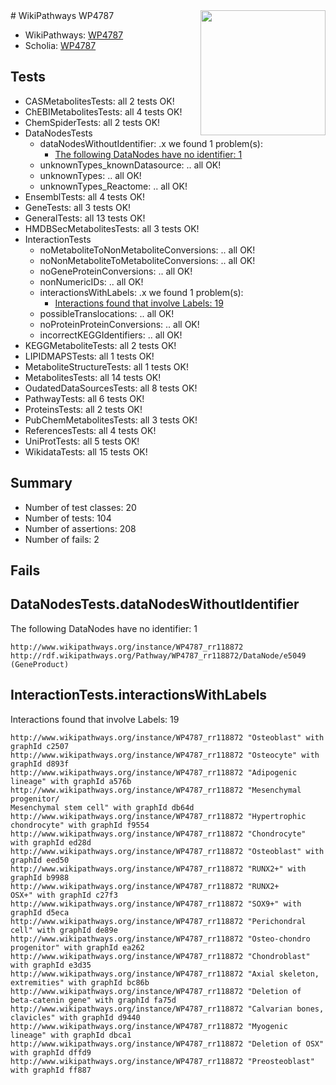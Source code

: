 <img style="float: right; width: 200px" src="https://upload.wikimedia.org/wikipedia/commons/thumb/8/83/Wplogo_with_text_500.png/640px-Wplogo_with_text_500.png" />
# WikiPathways WP4787

* WikiPathways: [WP4787](https://new.wikipathways.org/pathways/WP4787)
* Scholia: [WP4787](https://scholia.toolforge.org/wikipathways/WP4787)
## Tests
* CASMetabolitesTests: all 2 tests OK!
* ChEBIMetabolitesTests: all 4 tests OK!
* ChemSpiderTests: all 2 tests OK!
* DataNodesTests
    * dataNodesWithoutIdentifier: .x we found 1 problem(s):
        * [The following DataNodes have no identifier: 1](#d2d32fa0)
    * unknownTypes_knownDatasource: .. all OK!
    * unknownTypes: .. all OK!
    * unknownTypes_Reactome: .. all OK!
* EnsemblTests: all 4 tests OK!
* GeneTests: all 3 tests OK!
* GeneralTests: all 13 tests OK!
* HMDBSecMetabolitesTests: all 3 tests OK!
* InteractionTests
    * noMetaboliteToNonMetaboliteConversions: .. all OK!
    * noNonMetaboliteToMetaboliteConversions: .. all OK!
    * noGeneProteinConversions: .. all OK!
    * nonNumericIDs: .. all OK!
    * interactionsWithLabels: .x we found 1 problem(s):
        * [Interactions found that involve Labels: 19](#fe97a8c1)
    * possibleTranslocations: .. all OK!
    * noProteinProteinConversions: .. all OK!
    * incorrectKEGGIdentifiers: .. all OK!
* KEGGMetaboliteTests: all 2 tests OK!
* LIPIDMAPSTests: all 1 tests OK!
* MetaboliteStructureTests: all 1 tests OK!
* MetabolitesTests: all 14 tests OK!
* OudatedDataSourcesTests: all 8 tests OK!
* PathwayTests: all 6 tests OK!
* ProteinsTests: all 2 tests OK!
* PubChemMetabolitesTests: all 3 tests OK!
* ReferencesTests: all 4 tests OK!
* UniProtTests: all 5 tests OK!
* WikidataTests: all 15 tests OK!


## Summary

* Number of test classes: 20
* Number of tests: 104
* Number of assertions: 208
* Number of fails: 2

## Fails

<a name="d2d32fa0" />

## DataNodesTests.dataNodesWithoutIdentifier

The following DataNodes have no identifier: 1
```
http://www.wikipathways.org/instance/WP4787_rr118872 http://rdf.wikipathways.org/Pathway/WP4787_rr118872/DataNode/e5049 (GeneProduct)
```

<a name="fe97a8c1" />

## InteractionTests.interactionsWithLabels

Interactions found that involve Labels: 19
```
http://www.wikipathways.org/instance/WP4787_rr118872 "Osteoblast" with graphId c2507
http://www.wikipathways.org/instance/WP4787_rr118872 "Osteocyte" with graphId d893f
http://www.wikipathways.org/instance/WP4787_rr118872 "Adipogenic lineage" with graphId a576b
http://www.wikipathways.org/instance/WP4787_rr118872 "Mesenchymal progenitor/
Mesenchymal stem cell" with graphId db64d
http://www.wikipathways.org/instance/WP4787_rr118872 "Hypertrophic chondrocyte" with graphId f9554
http://www.wikipathways.org/instance/WP4787_rr118872 "Chondrocyte" with graphId ed28d
http://www.wikipathways.org/instance/WP4787_rr118872 "Osteoblast" with graphId eed50
http://www.wikipathways.org/instance/WP4787_rr118872 "RUNX2+" with graphId b9988
http://www.wikipathways.org/instance/WP4787_rr118872 "RUNX2+
OSX+" with graphId c27f3
http://www.wikipathways.org/instance/WP4787_rr118872 "SOX9+" with graphId d5eca
http://www.wikipathways.org/instance/WP4787_rr118872 "Perichondral cell" with graphId de89e
http://www.wikipathways.org/instance/WP4787_rr118872 "Osteo-chondro progenitor" with graphId ea262
http://www.wikipathways.org/instance/WP4787_rr118872 "Chondroblast" with graphId e3d35
http://www.wikipathways.org/instance/WP4787_rr118872 "Axial skeleton, extremities" with graphId bc86b
http://www.wikipathways.org/instance/WP4787_rr118872 "Deletion of beta-catenin gene" with graphId fa75d
http://www.wikipathways.org/instance/WP4787_rr118872 "Calvarian bones, clavicles" with graphId d9440
http://www.wikipathways.org/instance/WP4787_rr118872 "Myogenic lineage" with graphId dbca1
http://www.wikipathways.org/instance/WP4787_rr118872 "Deletion of OSX" with graphId dffd9
http://www.wikipathways.org/instance/WP4787_rr118872 "Preosteoblast" with graphId ff887
```

